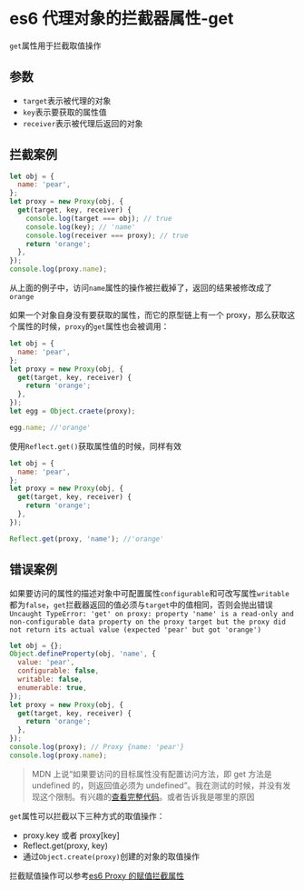 <!-- Date: 2018-07-13 12:11:21 -->

# es6 代理对象的拦截器属性-get

`get`属性用于拦截取值操作

## 参数

- `target`表示被代理的对象
- `key`表示要获取的属性值
- `receiver`表示被代理后返回的对象

## 拦截案例

```js
let obj = {
  name: 'pear',
};
let proxy = new Proxy(obj, {
  get(target, key, receiver) {
    console.log(target === obj); // true
    console.log(key); // 'name'
    console.log(receiver === proxy); // true
    return 'orange';
  },
});
console.log(proxy.name);
```

从上面的例子中，访问`name`属性的操作被拦截掉了，返回的结果被修改成了`orange`

如果一个对象自身没有要获取的属性，而它的原型链上有一个 proxy，那么获取这个属性的时候，`proxy`的`get`属性也会被调用：

```js
let obj = {
  name: 'pear',
};
let proxy = new Proxy(obj, {
  get(target, key, receiver) {
    return 'orange';
  },
});
let egg = Object.craete(proxy);

egg.name; //'orange'
```

使用`Reflect.get()`获取属性值的时候，同样有效

```js
let obj = {
  name: 'pear',
};
let proxy = new Proxy(obj, {
  get(target, key, receiver) {
    return 'orange';
  },
});

Reflect.get(proxy, 'name'); //'orange'
```

## 错误案例

如果要访问的属性的描述对象中可配置属性`configurable`和可改写属性`writable`都为`false`，`get`拦截器返回的值必须与`target`中的值相同，否则会抛出错误`Uncaught TypeError: 'get' on proxy: property 'name' is a read-only and non-configurable data property on the proxy target but the proxy did not return its actual value (expected 'pear' but got 'orange')`

```js
let obj = {};
Object.defineProperty(obj, 'name', {
  value: 'pear',
  configurable: false,
  writable: false,
  enumerable: true,
});
let proxy = new Proxy(obj, {
  get(target, key, receiver) {
    return 'orange';
  },
});
console.log(proxy); // Proxy {name: 'pear'}
console.log(proxy.name);
```

> MDN 上说“如果要访问的目标属性没有配置访问方法，即 get 方法是 undefined 的，则返回值必须为 undefined”。我在测试的时候，并没有发现这个限制。有兴趣的[查看完整代码](./demo/demo1.html)。或者告诉我是哪里的原因

`get`属性可以拦截以下三种方式的取值操作：

- proxy.key 或者 proxy[key]
- Reflect.get(proxy, key)
- 通过`Object.create(proxy)`创建的对象的取值操作

拦截赋值操作可以参考[es6 Proxy 的赋值拦截属性](../es6-proxy-set)
